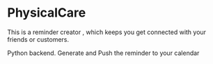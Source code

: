 PhysicalCare
============

This is a reminder creator , which keeps you get connected with your friends or customers.

Python backend.
Generate and Push the reminder to your calendar
